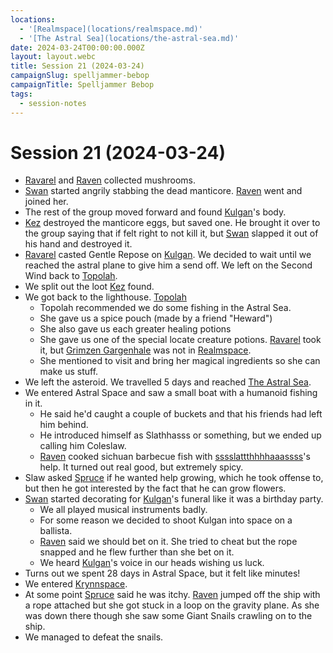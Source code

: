 ```yaml
---
locations:
  - '[Realmspace](locations/realmspace.md)'
  - '[The Astral Sea](locations/the-astral-sea.md)'
date: 2024-03-24T00:00:00.000Z
layout: layout.webc
title: Session 21 (2024-03-24)
campaignSlug: spelljammer-bebop
campaignTitle: Spelljammer Bebop
tags:
  - session-notes
---
```

# Session 21 (2024-03-24)

- [Ravarel](pcs/ravarel-deshent.md) and [Raven](pcs/raven.md) collected mushrooms.
- [Swan](pcs/swan.md) started angrily stabbing the dead manticore. [Raven](pcs/raven.md) went and joined her.
- The rest of the group moved forward and found [Kulgan](pcs/kulgan.md)'s body.
- [Kez](pcs/kez-bardaux.md) destroyed the manticore eggs, but saved one. He brought it over to the group saying that if felt right to not kill it, but [Swan](pcs/swan.md) slapped it out of his hand and destroyed it.
- [Ravarel](pcs/ravarel-deshent.md) casted Gentle Repose on [Kulgan](pcs/kulgan.md). We decided to wait until we reached the astral plane to give him a send off. We left on the Second Wind back to [Topolah](npcs/topolah.md).
- We split out the loot [Kez](pcs/kez-bardaux.md) found.
- We got back to the lighthouse. [Topolah](npcs/topolah.md)
	- Topolah recommended we do some fishing in the Astral Sea.
	- She gave us a spice pouch (made by a friend "Heward")
	- She also gave us each greater healing potions
	- She gave us one of the special locate creature potions. [Ravarel](pcs/ravarel-deshent.md) took it, but [Grimzen Gargenhale](npcs/grimzin-gargenhale.md) was not in [Realmspace](locations/realmspace.md).
	- She mentioned to visit and bring her magical ingredients so she can make us stuff.
- We left the asteroid. We travelled 5 days and reached [The Astral Sea](locations/the-astral-sea.md).
- We entered Astral Space and saw a small boat with a humanoid fishing in it.
	- He said he'd caught a couple of buckets and that his friends had left him behind.
	- He introduced himself as Slathhasss or something, but we ended up calling him Coleslaw.
	- [Raven](pcs/raven.md) cooked sichuan barbecue fish with [sssslattthhhhaaassss](pcs/sssslattthhhhaaassss.md)'s help. It turned out real good, but extremely spicy. 
- Slaw asked [Spruce](npcs/spruce.md) if he wanted help growing, which he took offense to, but then he got interested by the fact that he can grow flowers.
- [Swan](pcs/swan.md) started decorating for [Kulgan](pcs/kulgan.md)'s funeral like it was a birthday party.
	- We all played musical instruments badly.
	- For some reason we decided to shoot Kulgan into space on a ballista.
	- [Raven](pcs/raven.md) said we should bet on it. She tried to cheat but the rope snapped and he flew further than she bet on it.
	- We heard [Kulgan](pcs/kulgan.md)'s voice in our heads wishing us luck.
- Turns out we spent 28 days in Astral Space, but it felt like minutes!
- We entered [Krynnspace](locations/krynnspace.md).
- At some point [Spruce](npcs/spruce.md) said he was itchy. [Raven](pcs/raven.md) jumped off the ship with a rope attached but she got stuck in a loop on the gravity plane. As she was down there though she saw some Giant Snails crawling on to the ship.
- We managed to defeat the snails.
